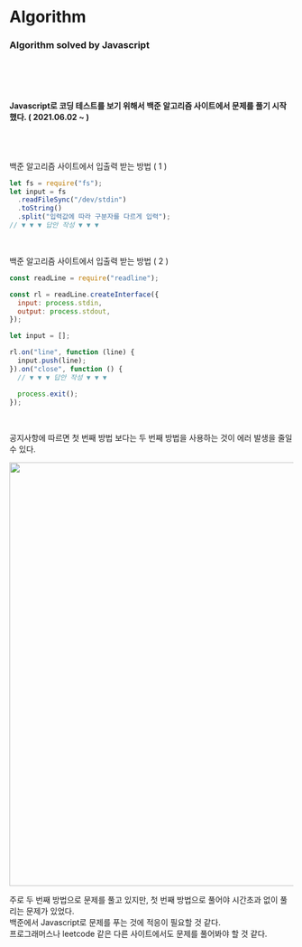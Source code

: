 <br/>
<br/>

# Algorithm

### Algorithm solved by Javascript

<br/>
<br/>
<br/>

#### Javascript로 코딩 테스트를 보기 위해서 백준 알고리즘 사이트에서 문제를 풀기 시작했다. ( 2021.06.02 ~ )

<br/>
<br/>

백준 알고리즘 사이트에서 입출력 받는 방법 ( 1 )

```javascript
let fs = require("fs");
let input = fs
  .readFileSync("/dev/stdin")
  .toString()
  .split("입력값에 따라 구분자를 다르게 입력");
// ▼ ▼ ▼ 답안 작성 ▼ ▼ ▼
```

<br/>

백준 알고리즘 사이트에서 입출력 받는 방법 ( 2 )

```javascript
const readLine = require("readline");

const rl = readLine.createInterface({
  input: process.stdin,
  output: process.stdout,
});

let input = [];

rl.on("line", function (line) {
  input.push(line);
}).on("close", function () {
  // ▼ ▼ ▼ 답안 작성 ▼ ▼ ▼

  process.exit();
});
```

<br/>

공지사항에 따르면 첫 번째 방법 보다는 두 번째 방법을 사용하는 것이 에러 발생을 줄일 수 있다.

<img src="https://user-images.githubusercontent.com/83650872/120660141-fc909c80-c4c1-11eb-8961-529562131bdb.png" width="750"><br/>

주로 두 번째 방법으로 문제를 풀고 있지만,
첫 번째 방법으로 풀어야 시간초과 없이 풀리는 문제가 있었다.  
백준에서 Javascript로 문제를 푸는 것에 적응이 필요할 것 같다.  
프로그래머스나 leetcode 같은 다른 사이트에서도 문제를 풀어봐야 할 것 같다.
